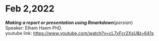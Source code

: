 # Feb 2,2022
***Making a report or presentation using Rmarkdown***(*persian*)<br/>
Speaker: Elham Haem PhD.
<br/>
youtube link: https://www.youtube.com/watch?v=cL7xFcr2XsU&t=641s
